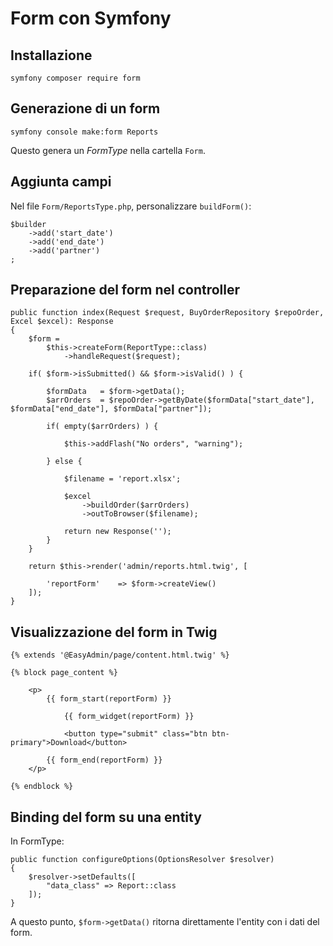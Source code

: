 # Form con Symfony

## Installazione

`symfony composer require form`

## Generazione di un form

`symfony console make:form Reports`

Questo genera un *FormType* nella cartella `Form`.

## Aggiunta campi

Nel file `Form/ReportsType.php`, personalizzare `buildForm()`:

````
$builder
    ->add('start_date')
    ->add('end_date')
    ->add('partner')
;
````

## Preparazione del form nel controller

````
public function index(Request $request, BuyOrderRepository $repoOrder, Excel $excel): Response
{
    $form =
        $this->createForm(ReportType::class)
            ->handleRequest($request);

    if( $form->isSubmitted() && $form->isValid() ) {

        $formData   = $form->getData();
        $arrOrders  = $repoOrder->getByDate($formData["start_date"], $formData["end_date"], $formData["partner"]);

        if( empty($arrOrders) ) {

            $this->addFlash("No orders", "warning");

        } else {

            $filename = 'report.xlsx';

            $excel
                ->buildOrder($arrOrders)
                ->outToBrowser($filename);

            return new Response('');
        }
    }

    return $this->render('admin/reports.html.twig', [

        'reportForm'    => $form->createView()
    ]);
}
````


## Visualizzazione del form in Twig

````
{% extends '@EasyAdmin/page/content.html.twig' %}

{% block page_content %}
    
    <p>
        {{ form_start(reportForm) }}

            {{ form_widget(reportForm) }}

            <button type="submit" class="btn btn-primary">Download</button>

        {{ form_end(reportForm) }}
    </p>

{% endblock %}
````


## Binding del form su una entity

In FormType:

````
public function configureOptions(OptionsResolver $resolver)
{
    $resolver->setDefaults([
        "data_class" => Report::class
    ]);
}
````

A questo punto, `$form->getData()` ritorna direttamente l'entity con i dati del form.

